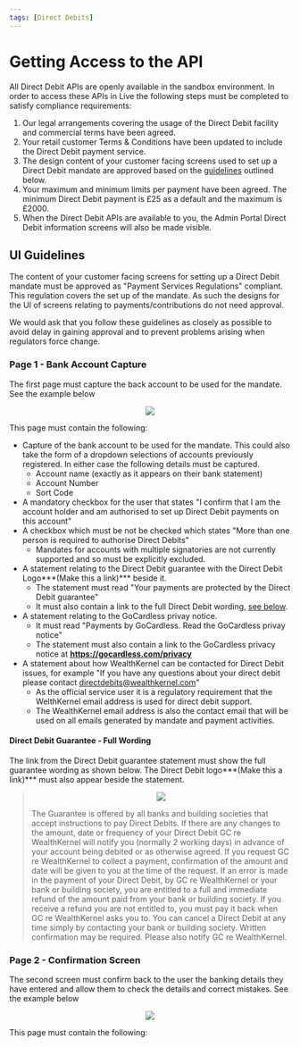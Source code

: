```yaml
---
tags: [Direct Debits]
---
```


# Getting Access to the API

All Direct Debit APIs are openly available in the sandbox environment. In order to access these APIs in Live the following steps must be completed to satisfy compliance requirements:

1. Our legal arrangements covering the usage of the Direct Debit facility and commercial terms have been agreed.
2. Your retail customer Terms & Conditions have been updated to include the Direct Debit payment service.
3. The design content of your customer facing screens used to set up a Direct Debit mandate are approved based on the [guidelines](#ui-guidelines) outlined below.
4. Your maximum and minimum limits per payment have been agreed. The minimum Direct Debit payment is £25 as a default and the maximum is £2000.
5. When the Direct Debit APIs are available to you, the Admin Portal Direct Debit information screens will also be made visible.

## UI Guidelines
The content of your customer facing screens for setting up a Direct Debit mandate must be approved as "Payment Services Regulations" compliant. This regulation covers the set up of the mandate. As such the designs for the UI of screens relating to payments/contributions do not need approval.

We would ask that you follow these guidelines as closely as possible to avoid delay in gaining approval and to prevent problems arising when regulators force change.

### Page 1 - Bank Account Capture
The first page must capture the back account to be used for the mandate. See the example below

<div style="text-align:center"><img style="display:inline" src="https://placekitten.com/500/700" /></div>

This page must contain the following:
- Capture of the bank account to be used for the mandate. This could also take the form of a dropdown selections of accounts previously registered. In either case the following details must be captured.
  - Account name (exactly as it appears on their bank statement)
  - Account Number
  - Sort Code
- A mandatory checkbox for the user that states "I confirm that I am the account holder and am authorised to set up Direct Debit payments on this account"
- A checkbox which must be not be checked which states "More than one person is required to authorise Direct Debits"
  - Mandates for accounts with multiple signatories are not currently supported and so must be explicitly excluded.
- A statement relating to the Direct Debit guarantee with the Direct Debit Logo***(Make this a link)*** beside it.
  - The statement must read "Your payments are protected by the Direct Debit guarantee"
  - It must also contain a link to the full Direct Debit wording, [see below](#direct-debit-guarantee---full-wording).
- A statement relating to the GoCardless privay notice.
  - It must read "Payments by GoCardless. Read the GoCardless privay notice"
  - The statement must also contain a link to the GoCardless privacy notice at **https://gocardless.com/privacy**
- A statement about how WealthKernel can be contacted for Direct Debit issues, for example "If you have any questions about your direct debit please contact directdebits@wealthkernel.com"
  - As the official service user it is a regulatory requirement that the WelthKernel email address is used for direct debit support.
  - The WealthKernel email address is also the contact email that will be used on all emails generated by mandate and payment activities.

#### Direct Debit Guarantee - Full Wording

The link from the Direct Debit guarantee statement must show the full guarantee wording as shown below. The Direct Debit logo***(Make this a link)*** must also appear beside the statement.

> <div style="text-align:center"><img style="display:inline" src="https://placekitten.com/200/300" /></div>
>
> The Guarantee is offered by all banks and building societies that accept instructions to pay Direct Debits.
> If there are any changes to the amount, date or frequency of your Direct Debit GC re WealthKernel will notify you (normally 2 working days) in advance of your account being debited or as otherwise agreed.
> If you request GC re WealthKernel to collect a payment, confirmation of the amount and date will be given to you at the time of the request.
> If an error is made in the payment of your Direct Debit, by GC re WealthKernel or your bank or building society, you are entitled to a full and immediate refund of the amount paid from your bank or building society.
> If you receive a refund you are not entitled to, you must pay it back when GC re WealthKernel asks you to.
> You can cancel a Direct Debit at any time simply by contacting your bank or building society. Written confirmation may be required. Please also notify GC re WealthKernel.

### Page 2 - Confirmation Screen
The second screen must confirm back to the user the banking details they have entered and allow them to check the details and correct mistakes. See the example below

<div style="text-align:center"><img style="display:inline" src="https://placekitten.com/500/700" /></div>

This page must contain the following:





